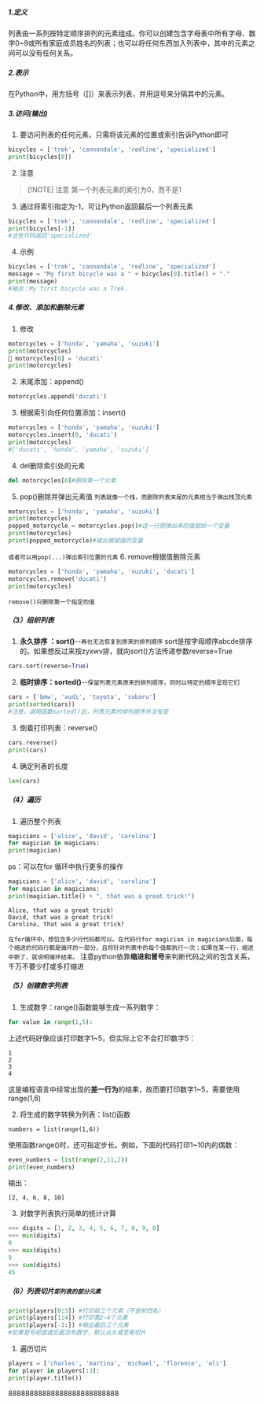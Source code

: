 ##### 1.定义
列表由一系列按特定顺序排列的元素组成。你可以创建包含字母表中所有字母、数字0~9或所有家庭成员姓名的列表；也可以将任何东西加入列表中，其中的元素之间可以没有任何关系。

##### 2.表示
在Python中，用方括号（\[]）来表示列表，并用逗号来分隔其中的元素。

##### 3.访问(输出)

1. 要访问列表的任何元素，只需将该元素的位置或索引告诉Python即可
```python
bicycles = ['trek', 'cannondale', 'redline', 'specialized']
print(bicycles[0])
```
2. 注意
> [!NOTE] 注意
> 第一个列表元素的索引为0，而不是1

3. 通过将索引指定为-1，可让Python返回最后一个列表元素
```python
bicycles = ['trek', 'cannondale', 'redline', 'specialized']
print(bicycles[-1])
#这些代码返回'specialized'
```
4. 示例
```python
bicycles = ['trek', 'cannondale', 'redline', 'specialized']
message = "My first bicycle was a " + bicycles[0].title() + "."
print(message)
#输出：My first bicycle was a Trek.
```

##### 4.修改、添加和删除元素

1. 修改
```python
motorcycles = ['honda', 'yamaha', 'suzuki']
print(motorcycles)
 motorcycles[0] = 'ducati'
print(motorcycles)
```

2. 末尾添加：append()
```python
motorcycles.append('ducati')
```
3. 根据索引向任何位置添加：insert()
```python
motorcycles = ['honda', 'yamaha', 'suzuki']
motorcycles.insert(0, 'ducati')
print(motorcycles)
#['ducati', 'honda', 'yamaha', 'suzuki']
```

 4. del删除索引处的元素 
 ```python
 del motorcycles[0]#删除第一个元素
```
5. pop()删除并弹出元素值
`列表就像一个栈，而删除列表末尾的元素相当于弹出栈顶元素`
```python
motorcycles = ['honda', 'yamaha', 'suzuki']
print(motorcycles)
popped_motorcycle = motorcycles.pop()#这一行把弹出来的值赋给一个变量
print(motorcycles)
print(popped_motorcycle)#输出被赋值的变量
```
`或者可以用pop(...)弹出索引位置的元素`
6. remove根据值删除元素
```python
motorcycles = ['honda', 'yamaha', 'suzuki', 'ducati']
motorcycles.remove('ducati')
print(motorcycles)
```
`remove()只删除第一个指定的值`

##### （3）组织列表

1. **永久排序 ：sort()**--`再也无法恢复到原来的排列顺序`
sort是按字母顺序abcde排序的。如果想反过来按zyxwv排，就向sort()方法传递参数reverse=True
```python
cars.sort(reverse=True)
```

2. **临时排序：sorted()**--`保留列表元素原来的排列顺序，同时以特定的顺序呈现它们`

```python
cars = ['bmw', 'audi', 'toyota', 'subaru']
print(sorted(cars))
#注意，调用函数sorted()后，列表元素的排列顺序并没有变
```

3. 倒着打印列表：reverse()
```python
cars.reverse()
print(cars)
```

4. 确定列表的长度
```python
len(cars)
```

##### （4）遍历
1. 遍历整个列表
```python
magicians = ['alice', 'david', 'carolina']
for magician in magicians:
print(magician)
```
ps：可以在for 循环中执行更多的操作
```python
magicians = ['alice', 'david', 'carolina']
for magician in magicians:
print(magician.title() + ", that was a great trick!")
```

```输出
Alice, that was a great trick!
David, that was a great trick!
Carolina, that was a great trick!
```

`在for循环中，想包含多少行代码都可以。在代码行for magician in magicians后面，每个缩进的代码行都是循环的一部分，且将针对列表中的每个值都执行一次；如果在某一行，缩进中断了，就说明循环结束。`
注意python依靠**缩进和冒号**来判断代码之间的包含关系，千万不要少打或多打缩进

##### （5）创建数字列表

1. 生成数字：range()函数能够生成一系列数字：
```python
for value in range(1,5):
```
上述代码好像应该打印数字1~5，但实际上它不会打印数字5：
``` 
1
2
3
4
```
这是编程语言中经常出现的**差一行为**的结果，故而要打印数字1~5，需要使用range(1,6)

2. 将生成的数字转换为列表：list()函数
```
numbers = list(range(1,6))
```
使用函数range()时，还可指定步长。例如，下面的代码打印1~10内的偶数：
```python
even_numbers = list(range(2,11,2))
print(even_numbers)
```
输出：
```
[2, 4, 6, 8, 10]
```

3. 对数字列表执行简单的统计计算
```python
>>> digits = [1, 2, 3, 4, 5, 6, 7, 8, 9, 0]
>>> min(digits)
0
>>> max(digits)
9
>>> sum(digits)
45
```
##### （6）列表切片`即列表的部分元素`
```python
print(players[0:3]) #打印前三个元素（不是前四名）
print(players[1:4]) #打印第2~4个元素
print(players[-3:]) #输出最后三个元素
#如果冒号前面或后面没有数字，默认从头或至尾切片
```

1. 遍历切片
```python
players = ['charles', 'martina', 'michael', 'florence', 'eli']
for player in players[:3]:
print(player.title())
```

88888888888888888888888888
